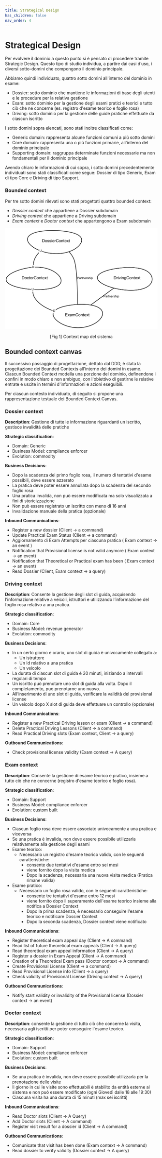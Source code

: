 ```yaml
---
title: Strategical Design
has_children: false
nav_order: 4
---
```


# Strategical Design

Per evolvere il dominio a questo punto si è pensato di procedere tramite Strategic Design. Questo tipo di studio individua, a partire dai casi d’uso, i diversi sotto-domini che compongono il dominio principale.

Abbiamo quindi individuato, quattro sotto domini all'interno del dominio in esame:
- Dossier: sotto dominio che mantiene le informazioni di base degli utenti e le procedure per la relativa gestione
- Exam: sotto dominio per la gestione degli esami pratici e teorici e tutto ciò che ne concerne (es. registro d'esame teorico e foglio rosa)
- Driving: sotto dominio per la gestione delle guide pratiche effettuate da ciascun iscritto

I sotto domini sopra elencati, sono stati inoltre classificati come:
- Generic domain: rappresenta alcune funzioni comuni a più sotto domini
- Core domain: rappresenta una o più funzioni primarie, all'interno del dominio principale
- Supporting domain: raggruppa determinate funzioni necessarie ma non fondamentali per il dominio principale

Avendo chiaro le informazioni di cui sopra, i sotto domini precedentemente individuati sono stati classificati come segue: Dossier di tipo Generic, Exam di tipo Core e Driving di tipo Support.

### Bounded context

Per tre sotto domini rilevati sono stati progettati quattro bounded context:
- *Dossier context* che appartiene a Dossier subdomain
- *Driving context* che appartiene a Driving subdomain
- *Exam context* e *Doctor context* che appartengono a Exam subdomain 

<div align="center">
      <img id="fig1" src="img/contextmap.png">
      <p align="center" >[Fig 1] Context map del sistema</p>
</div>

## Bounded context canvas

Il successivo passaggio di progettazione, dettato dal DDD, è stata la progettazione dei Bounded Contexts all'interno dei domini in esame.
Ciascun Bounded Context modella una porzione del dominio, definendone i confini in modo chiaro e non ambiguo, con l'obiettivo di gestirne le relative entrate e uscite in termini d'informazioni e azioni eseguibili.

Per ciascun contesto individuato, di seguito si propone una rappresentazione testuale dei Bounded Context Canvas.


### Dossier context

**Description**: Gestione di tutte le informazione riguardanti un iscritto, gestisce invalidità delle pratiche

**Strategic classification**: 
- Domain: Generic
- Business Model: compliance enforcer
- Evolution: commodity

**Business Decisions**: 
- Dopo la scadenza del primo foglio rosa, il numero di tentativi d'esame possibili, deve essere azzerato
- La pratica deve poter essere annullata dopo la scadenza del secondo foglio rosa
- Una pratica invalida, non può essere modificata ma solo visualizzata a fini di storicizzazione
- Non può essere registrato un iscritto con meno di 16 anni
- Invalidazione manuale della pratica (opzionale)
  
**Inbound Communications**:
- Register a new dossier (Client → a command)
- Update Practical Exam Status (Client → a command)
- Aggiornamento di Exam Attempts per ciascuna pratica ( Exam context -> an event )
- Notification that Provisional license is not valid anymore ( Exam context → an event)
- Notification that Theoretical or Practical exam has been  ( Exam context → an event)
- Read Dossier (Client, Exam context → a query)

### Driving context
**Description**: Consente la gestione degli slot di guida, acquisendo l’informazione relative a veicoli, istruttori e utilizzando l’informazione del foglio rosa relativo a una pratica.

**Strategic classification**:
- Domain: Core
- Business Model: revenue generator
- Evolution: commodity

**Business Decisions**:
- In un certo giorno e orario, uno slot di guida è univocamente collegato a:
    - Un istruttore
    - Un Id relativo a una pratica
    - Un veicolo
- La durata di ciascun slot di guida è 30 minuti, iniziando a intervalli regolari di tempo
- Un iscritto può prenotare uno slot di guida alla volta. Dopo il completamento, può prenotarne uno nuovo.
- All’inserimento di uno slot di guida, verificare la validità del provisional license
- Un veicolo dopo X slot di guida deve effettuare un controllo (opzionale)

**Inbound Communications**:
- Register a new Practical Driving lesson or exam (Client → a command)
- Delete Practical Driving Lessons (Client → a command)
- Read Practical Driving slots (Exam context, Client → a query)
    
**Outbound Communications**:
- Check provisional license validity (Exam context → A query)

### Exam context
**Description**: Consente la gestione di esame teorico e pratico, insieme a tutto ciò che ne concerne (registro d'esame teorico e foglio rosa).

**Strategic classification**: 
- Domain: Support
- Business Model: compliance enforcer
- Evolution: custom built

**Business Decisions**: 
- Ciascun foglio rosa deve essere associato univocamente a una pratica e viceversa
- Se una pratica è invalida, non deve essere possibile utilizzarla relativamente alla gestione degli esami
- Esame teorico:
    - Necessario un registro d'esame teorico valido, con le seguenti caratteristiche:
        - consente due tentativi d'esame entro sei mesi
        - viene fornito dopo la visita medica
        - Dopo la scadenza, necessaria una nuova visita medica (Pratica rimane valida)
- Esame pratico:
    - Necessario un foglio rosa valido, con le seguenti caratteristiche:
        - consente tre tentativi d'esame entro 12 mesi
        - viene fornito dopo il superamento dell'esame teorico insieme alla notifica a Dossier Context
        - Dopo la prima scadenza, è necessario conseguire l'esame teorico e notificare Dossier Context
        - Dopo la seconda scadenza, Dossier context viene notificato

**Inbound Communications**:
- Register theoretical exam appeal day (Client → A command)
- Read list of future theoretical exam appeals (Client -> A query)
- Read theoretical exam appeal information (Client -> A query)
- Register a dossier in Exam Appeal (Client → A command)
- Creation of a Theoretical Exam pass (Doctor context → A command)
- Create Provisional License (Client -> a command)
- Read Provisional License info (Client -> a query)
- Check validity of Provisional License (Driving context → A query)

**Outbound Communications**:
- Notify start validity or invalidity of the Provisional license (Dossier context → an event)

### Doctor context

**Description**: consente la gestione di tutto ciò che concerne la visita, necessaria agli iscritti per poter conseguire l'esame teorico.

**Strategic classification**: 
- Domain: Support
- Business Model: compliance enforcer
- Evolution: custom built
  
**Business Decisions**: 
- Se una pratica è invalida, non deve essere possibile utilizzarla per la prenotazione delle visite
- Il giorno in cui le visite sono effettuabili è stabilito da entità esterne al sistema e non può essere modificato (ogni Giovedì dalle 18 alle 19:30)
- Ciascuna visita ha una durata di 15 minuti (max sei iscritti)

**Inbound Communications**:
- Read Doctor slots (Client → A Query)
- Add Doctor slots (Client → A command)
- Register visit result for a dossier id (Client -> A command)
  
**Outbound Communications**:
- Comunicate that visit has been done (Exam context -> A command)
- Read dossier to verify validity (Dossier context -> A query)
